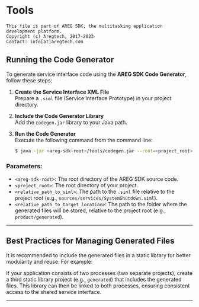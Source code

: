 # Tools

```
This file is part of AREG SDK, the multitasking application development platform.  
Copyright (c) Aregtech, 2017-2023  
Contact: info[at]aregtech.com  
```

## Running the Code Generator

To generate service interface code using the **AREG SDK Code Generator**, follow these steps:

1. **Create the Service Interface XML File**  
   Prepare a `.siml` file (Service Interface Prototype) in your project directory.

2. **Include the Code Generator Library**  
   Add the `codegen.jar` library to your Java path.

3. **Run the Code Generator**  
   Execute the following command from the command line:  
   ```bash
   $ java -jar <areg-sdk-root>/tools/codegen.jar --root=<project_root> --doc=<relative_path_to_siml> --target=<relative_path_to_target_location>
   ```

### Parameters:
- `<areg-sdk-root>`: The root directory of the AREG SDK source code.  
- `<project_root>`: The root directory of your project.  
- `<relative_path_to_siml>`: The path to the `.siml` file relative to the project root (e.g., `sources/services/SystemShutdown.siml`).  
- `<relative_path_to_target_location>`: The path to the folder where the generated files will be stored, relative to the project root (e.g., `product/generated`).

---

## Best Practices for Managing Generated Files

It is recommended to include the generated files in a static library for better modularity and reuse. For example:  

If your application consists of two processes (two separate projects), create a third static library project (e.g., `generated`) that includes the generated files. This library can then be linked to both processes, ensuring consistent access to the shared service interface.

--- 
